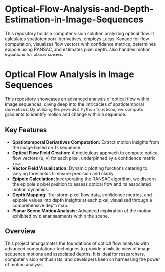 # Optical-Flow-Analysis-and-Depth-Estimation-in-Image-Sequences
This repository holds a computer vision solution analyzing optical flow. It calculates spatiotemporal derivatives, employs Lucas-Kanade for flow computation, visualizes flow vectors with confidence metrics, determines epipole using RANSAC, and estimates pixel depth. Also handles motion equations for planar scenes.


# Optical Flow Analysis in Image Sequences

This repository showcases an advanced analysis of optical flow within image sequences, diving deep into the intricacies of spatiotemporal derivatives. By utilizing the provided Python functions, we compute gradients to identify motion and change within a sequence.

## Key Features

- **Spatiotemporal Derivatives Computation:** Extract motion insights from the image based on its sequence.
- **Optical Flow Field Creation:** A meticulous approach to compute optical flow vectors (u, v) for each pixel, underpinned by a confidence metric `smin`.
- **Vector Field Visualization:** Dynamic plotting functions catering to varying thresholds to ensure precision and clarity.
- **Epipole Calculation:** Incorporating the RANSAC algorithm, we discern the epipole's pixel position to assess optical flow and its associated motion dynamics.
- **Depth Mapping:** Transform pixel flow data, confidence metrics, and epipole values into depth insights at each pixel, visualized through a comprehensive depth map.
- **Planar Scene Motion Analysis:** Advanced exploration of the motion exhibited by planar segments within the scene.

## Overview

This project amalgamates the foundations of optical flow analysis with advanced computational techniques to provide a holistic view of image sequence motions and associated depths. It is ideal for researchers, computer vision enthusiasts, and developers keen on harnessing the power of motion analysis.

